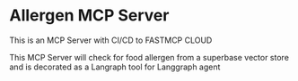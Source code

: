 # Allergen MCP Server
This is an MCP Server with CI/CD to FASTMCP CLOUD

This MCP Server will check for food allergen from a superbase vector store and is decorated as a Langraph tool for Langgraph agent

